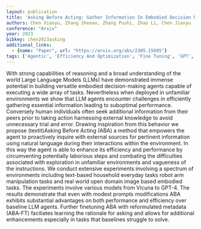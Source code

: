 ```yaml
---
layout: publication
title: 'Asking Before Acting: Gather Information In Embodied Decision Making With Language Models'
authors: Chen Xiaoyu, Zhang Shenao, Zhang Pushi, Zhao Li, Chen Jianyu
conference: "Arxiv"
year: 2023
bibkey: chen2023asking
additional_links:
  - {name: "Paper", url: "https://arxiv.org/abs/2305.15695"}
tags: ['Agentic', 'Efficiency And Optimization', 'Fine Tuning', 'GPT', 'Model Architecture', 'Prompting', 'Reinforcement Learning']
---
```

With strong capabilities of reasoning and a broad understanding of the world Large Language Models (LLMs) have demonstrated immense potential in building versatile embodied decision-making agents capable of executing a wide array of tasks. Nevertheless when deployed in unfamiliar environments we show that LLM agents encounter challenges in efficiently gathering essential information leading to suboptimal performance. Conversely human individuals often seek additional information from their peers prior to taking action harnessing external knowledge to avoid unnecessary trial and error. Drawing inspiration from this behavior we propose (textit)Asking Before Acting (ABA) a method that empowers the agent to proactively inquire with external sources for pertinent information using natural language during their interactions within the environment. In this way the agent is able to enhance its efficiency and performance by circumventing potentially laborious steps and combating the difficulties associated with exploration in unfamiliar environments and vagueness of the instructions. We conduct extensive experiments involving a spectrum of environments including text-based household everyday tasks robot arm manipulation tasks and real world open domain image based embodied tasks. The experiments involve various models from Vicuna to GPT-4. The results demonstrate that even with modest prompts modifications ABA exhibits substantial advantages on both performance and efficiency over baseline LLM agents. Further finetuning ABA with reformulated metadata (ABA-FT) faciliates learning the rationale for asking and allows for additional enhancements especially in tasks that baselines struggle to solve.
